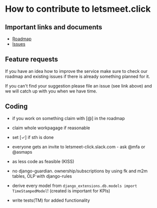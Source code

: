 # How to contribute to letsmeet.click

## Important links and documents

* [Roadmap](https://github.com/letsmeet-click/meta/blob/master/roadmap.md)
* [Issues](https://github.com/letsmeet-click/letsmeet.click/issues)

## Feature requests

If you have an idea how to improve the service make sure to check our
roadmap and existing issues if there is already something planned for it.

If you can't find your suggestion please file an issue (see link above) and we will catch up with you when we have time.


## Coding

- if you work on something claim with [@<handle>] in the roadmap
- claim whole workpagage if reasonable
- set [✓] if sth is done
- everyone gets an invite to letsmeet-click.slack.com - ask @mfa or @asmaps

- as less code as feasible (KISS)
- no django-guardian. ownership/subscriptions by using fk and m2m tables, OLP with django-rules
- derive every model from `django_extensions.db.models import TimeStampedModel`! (created is important for KPIs)
- write tests(TM) for added functionality
